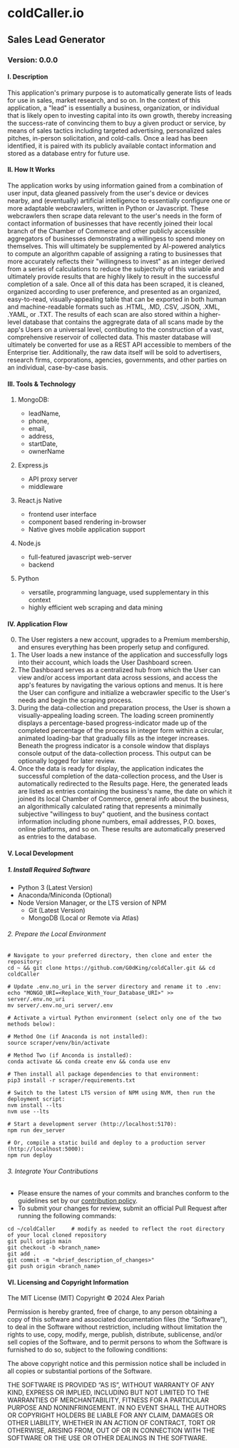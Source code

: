 # coldCaller.io

## Sales Lead Generator

### Version: 0.0.0

#### I. Description

This application's primary purpose is to automatically generate lists of leads for use in sales, market research, and so on. In the context of this application, a "lead" is essentially a business, organization, or individual that is likely open to investing capital into its own growth, thereby increasing the success-rate of convincing them to buy a given product or service, by means of sales tactics including targeted advertising, personalized sales pitches, in-person solicitation, and cold-calls. Once a lead has been identified, it is paired with its publicly available contact information and stored as a database entry for future use.

#### II. How It Works

The application works by using information gained from a combination of user input, data gleaned passively from the user's device or devices nearby, and (eventually) artificial intelligence to essentially configure one or more adaptable webcrawlers, written in Python or Javascript. These webcrawlers then scrape data relevant to the user's needs in the form of contact information of businesses that have recently joined their local branch of the Chamber of Commerce and other publicly accessible aggregators of businesses demonstrating a willingess to spend money on themselves. This will ultimately be supplemented by AI-powered analytics to compute an algorithm capable of assigning a rating to businesses that more accurately reflects their "willingness to invest" as an integer derived from a series of calculations to reduce the subjectvity of this variable and ultimately provide results that are highly likely to result in the successful completion of a sale. Once all of this data has been scraped, it is cleaned, organized according to user preference, and presented as an organized, easy-to-read, visually-appealing table that can be exported in both human and machine-readable formats such as .HTML, .MD, .CSV, .JSON, .XML, .YAML, or .TXT. The results of each scan are also stored within a higher-level database that contains the aggregrate data of all scans made by the app's Users on a universal level, contibuting to the construction of a vast, comprehensive reservoir of collected data. This master database will ultimately be converted for use as a REST API accessible to members of the Enterprise tier. Additionally, the raw data itself will be sold to advertisers, research firms, corporations, agencies, governments, and other parties on an individual, case-by-case basis.

#### III. Tools & Technology

1. MongoDB:
    - leadName,
    - phone,
    - email,
    - address,
    - startDate,
    - ownerName

2. Express.js
    - API proxy server
    - middleware

3. React.js Native
    - frontend user interface
    - component based rendering in-browser
    - Native gives mobile application support

4. Node.js
    - full-featured javascript web-server
    - backend

5. Python
    - versatile, programming language, used supplementary in this context
    - highly efficient web scraping and data mining

#### IV. Application Flow

0. The User registers a new account, upgrades to a Premium membership, and ensures everything has been properly setup and configured.
1. The User loads a new instance of the application and successfully logs into their account, which loads the User Dashboard screen.
2. The Dashboard serves as a centralized hub from which the User can view and/or access important data across sessions, and access the app's features by navigating the various options and menus. It is here the User can configure and initialize a webcrawler specific to the User's needs and begin the scraping process.
3. During the data-collection and preparation process, the User is shown a visually-appealing loading screen. The loading screen prominently displays a percentage-based progress-indicator made up of the completed percentage of the process in integer form within a circular, animated loading-bar that gradually fills as the integer increases. Beneath the progress indicator is a console window that displays console output of the data-collection process. This output can be optionally logged for later review.
4. Once the data is ready for display, the application indicates the successful completion of the data-collection process, and the User is automatically redirected to the Results page. Here, the generated leads are listed as entries containing the business's name, the date on which it joined its local Chamber of Commerce, general info about the business, an algorithmically calculated rating that represents a minimally subjective "willingess to buy" quotient, and the business contact information including phone numbers, email addresses, P.O. boxes, online platforms, and so on. These results are automatically preserved as entries to the database.

#### V. Local Development

##### 1. Install Required Software

- Python 3 (Latest Version)
- Anaconda/Miniconda (Optional)
- Node Version Manager, or the LTS version of NPM
  - Git (Latest Version)
  - MongoDB (Local or Remote via Atlas)

###### 2. Prepare the Local Environment

```shell
# Navigate to your preferred directory, then clone and enter the repository:
cd ~ && git clone https://github.com/G0dKing/coldCaller.git && cd coldCaller

# Update .env.no_uri in the server directory and rename it to .env:
echo "MONGO_URI=<Replace_With_Your_Database_URI>" >> server/.env.no_uri
mv server/.env.no_uri server/.env

# Activate a virtual Python environment (select only one of the two methods below):

# Method One (if Anaconda is not installed):
source scraper/venv/bin/activate

# Method Two (if Anconda is installed):
conda activate && conda create env && conda use env

# Then install all package dependencies to that environment:
pip3 install -r scraper/requirements.txt

# Switch to the latest LTS version of NPM using NVM, then run the deployment script:
nvm install --lts
nvm use --lts

# Start a development server (http://localhost:5170):
npm run dev_server

# Or, compile a static build and deploy to a production server (http://localhost:5000):
npm run deploy
```

###### 3. Integrate Your Contributions

- Please ensure the names of your commits and branches conform to the guidelines set by our [contribution policy](https://github.com/G0dking/coldCaller/POLICY.md).
- To submit your changes for review, submit an official Pull Request after running the following commands:

```shell
cd ~/coldCaller     # modify as needed to reflect the root directory of your local cloned repository
git pull origin main
git checkout -b <branch_name>
git add .
git commit -m "<brief_description_of_changes>"
git push origin <branch_name>
```

#### VI. Licensing and Copyright Information

The MIT License (MIT)
Copyright © 2024 Alex Pariah

Permission is hereby granted, free of charge, to any person obtaining a copy of this software and associated documentation files (the “Software”), to deal in the Software without restriction, including without limitation the rights to use, copy, modify, merge, publish, distribute, sublicense, and/or sell copies of the Software, and to permit persons to whom the Software is furnished to do so, subject to the following conditions:

The above copyright notice and this permission notice shall be included in all copies or substantial portions of the Software.

THE SOFTWARE IS PROVIDED “AS IS”, WITHOUT WARRANTY OF ANY KIND, EXPRESS OR IMPLIED, INCLUDING BUT NOT LIMITED TO THE WARRANTIES OF MERCHANTABILITY, FITNESS FOR A PARTICULAR PURPOSE AND NONINFRINGEMENT. IN NO EVENT SHALL THE AUTHORS OR COPYRIGHT HOLDERS BE LIABLE FOR ANY CLAIM, DAMAGES OR OTHER LIABILITY, WHETHER IN AN ACTION OF CONTRACT, TORT OR OTHERWISE, ARISING FROM, OUT OF OR IN CONNECTION WITH THE SOFTWARE OR THE USE OR OTHER DEALINGS IN THE SOFTWARE.
